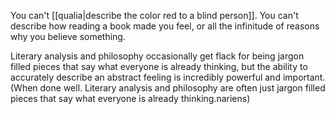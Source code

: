 You can't [[qualia|describe the color red to a blind person]]. You can't describe how reading a book made you feel, or all the infinitude of reasons why you believe something.

Literary analysis and philosophy occasionally get flack for being jargon filled pieces that say what everyone is already thinking, but the ability to accurately describe an abstract feeling is incredibly powerful and important. (When done well. Literary analysis and philosophy are often just jargon filled pieces that say what everyone is already thinking.nariens)

